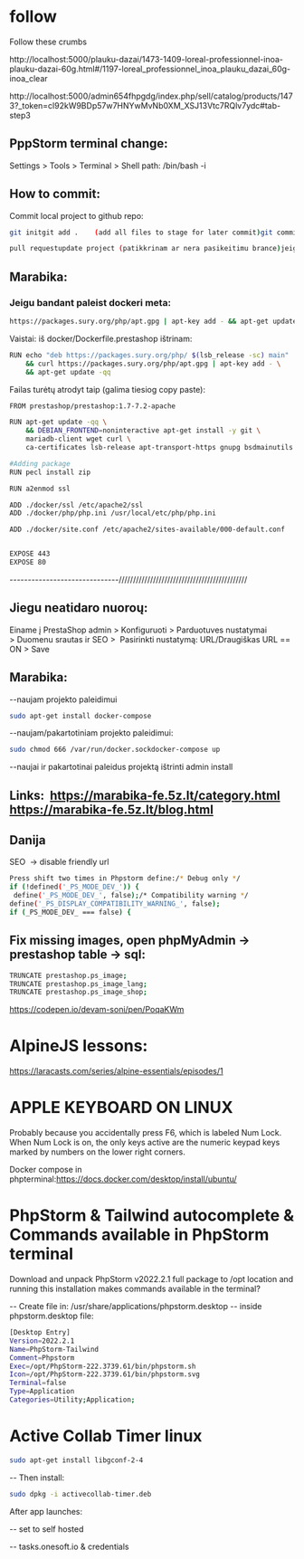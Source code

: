 # follow
Follow these crumbs

http://localhost:5000/plauku-dazai/1473-1409-loreal-professionnel-inoa-plauku-dazai-60g.html#/1197-loreal_professionnel_inoa_plauku_dazai_60g-inoa_clear

http://localhost:5000/admin654fhpgdg/index.php/sell/catalog/products/1473?_token=cl92kW9BDp57w7HNYwMvNb0XM_XSJ13Vtc7RQlv7ydc#tab-step3

## PppStorm terminal change:
Settings > Tools > Terminal > Shell path: /bin/bash -i

## How to commit:
Commit local project to github repo:
```bash
git initgit add .    (add all files to stage for later commit)git commit -m "Message to describe commit."

pull requestupdate project (patikkrinam ar nera pasikeitimu brance)jeigu commit metu failas neisikelia i serveri ir raudonuoja, reikia Git -> Add (įkeliam failą į stage).
```

## Marabika:
### Jeigu bandant paleist dockeri meta:
```bash
https://packages.sury.org/php/apt.gpg | apt-key add - && apt-get update -qq' returned a non-zero code: 100ERROR: Service 'prestashop' failed to build : Build failed
```
Vaistai: iš docker/Dockerfile.prestashop ištrinam:
```bash
RUN echo "deb https://packages.sury.org/php/ $(lsb_release -sc) main" | tee -a /etc/apt/sources.list.d/php.list \
    && curl https://packages.sury.org/php/apt.gpg | apt-key add - \
    && apt-get update -qq
```

Failas turėtų atrodyt taip (galima tiesiog copy paste):
```bash
FROM prestashop/prestashop:1.7-7.2-apache

RUN apt-get update -qq \
    && DEBIAN_FRONTEND=noninteractive apt-get install -y git \
    mariadb-client wget curl \
    ca-certificates lsb-release apt-transport-https gnupg bsdmainutils

#Adding package
RUN pecl install zip

RUN a2enmod ssl

ADD ./docker/ssl /etc/apache2/ssl
ADD ./docker/php/php.ini /usr/local/etc/php/php.ini

ADD ./docker/site.conf /etc/apache2/sites-available/000-default.conf


EXPOSE 443
EXPOSE 80

```
------------------------------/////////////////////////////////////////////
## Jiegu neatidaro nuoroų:
Einame į PrestaShop admin >
Konfiguruoti > Parduotuves nustatymai > Duomenu srautas ir SEO > 
Pasirinkti nustatymą: URL/Draugiškas URL == ON > Save


## Marabika:
--naujam projekto paleidimui
```bash
sudo apt-get install docker-compose
```
--naujam/pakartotiniam projekto paleidimui:
```bash
sudo chmod 666 /var/run/docker.sockdocker-compose up
```
--naujai ir pakartotinai paleidus projektą ištrinti admin install 

Links:  https://marabika-fe.5z.lt/category.html https://marabika-fe.5z.lt/blog.html
-----------------------------------------------------------------------------------
## Danija
SEO  -> disable friendly url

```bash
Press shift two times in Phpstorm define:/* Debug only */
if (!defined('_PS_MODE_DEV_')) {
 define('_PS_MODE_DEV_', false);/* Compatibility warning */
define('_PS_DISPLAY_COMPATIBILITY_WARNING_', false);
if (_PS_MODE_DEV_ === false) {
```
## Fix missing images, open phpMyAdmin -> prestashop table -> sql:
```bash
TRUNCATE prestashop.ps_image;
TRUNCATE prestashop.ps_image_lang;
TRUNCATE prestashop.ps_image_shop;
```

https://codepen.io/devam-soni/pen/PoqaKWm

# AlpineJS lessons: 
https://laracasts.com/series/alpine-essentials/episodes/1

# APPLE KEYBOARD ON LINUX
Probably because you accidentally press F6, which is labeled Num Lock. When Num Lock is on, the only keys active are the numeric keypad keys marked by numbers on the lower right corners.

Docker compose in phpterminal:https://docs.docker.com/desktop/install/ubuntu/

# PhpStorm & Tailwind autocomplete & Commands available in PhpStorm terminal
Download and unpack PhpStorm v2022.2.1 full package to /opt location and running this installation makes commands available in the terminal?

-- Create file in: /usr/share/applications/phpstorm.desktop
-- inside phpstorm.desktop file:
```bash
[Desktop Entry]
Version=2022.2.1
Name=PhpStorm-Tailwind
Comment=Phpstorm
Exec=/opt/PhpStorm-222.3739.61/bin/phpstorm.sh
Icon=/opt/PhpStorm-222.3739.61/bin/phpstorm.svg
Terminal=false
Type=Application
Categories=Utility;Application;
```

# Active Collab Timer linux
```bash
sudo apt-get install libgconf-2-4
```
-- Then install: 
```bash
sudo dpkg -i activecollab-timer.deb
```
After app launches:

--  set to self hosted

-- tasks.onesoft.io & credentials
